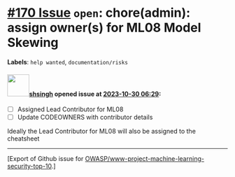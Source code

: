 # [\#170 Issue](https://github.com/OWASP/www-project-machine-learning-security-top-10/issues/170) `open`: chore(admin): assign owner(s) for ML08 Model Skewing
**Labels**: `help wanted`, `documentation/risks`


#### <img src="https://avatars.githubusercontent.com/u/412800?v=4" width="50">[shsingh](https://github.com/shsingh) opened issue at [2023-10-30 06:29](https://github.com/OWASP/www-project-machine-learning-security-top-10/issues/170):

- [ ] Assigned Lead Contributor for ML08
- [ ] Update CODEOWNERS with contributor details

Ideally the Lead Contributor for ML08 will also be assigned to the cheatsheet




-------------------------------------------------------------------------------



[Export of Github issue for [OWASP/www-project-machine-learning-security-top-10](https://github.com/OWASP/www-project-machine-learning-security-top-10).]
